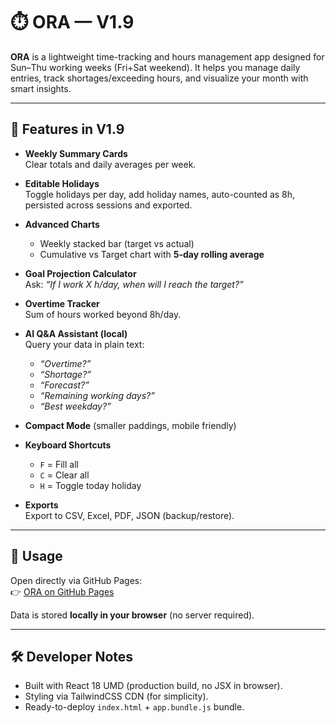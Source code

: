 # ⏱️ ORA — V1.9 

**ORA** is a lightweight time-tracking and hours management app designed for Sun–Thu working weeks (Fri+Sat weekend). It helps you manage daily entries, track shortages/exceeding hours, and visualize your month with smart insights.

---

## 🌟 Features in V1.9

- **Weekly Summary Cards**  
  Clear totals and daily averages per week.

- **Editable Holidays**  
  Toggle holidays per day, add holiday names, auto-counted as 8h, persisted across sessions and exported.

- **Advanced Charts**  
  - Weekly stacked bar (target vs actual)  
  - Cumulative vs Target chart with **5-day rolling average**

- **Goal Projection Calculator**  
  Ask: *“If I work X h/day, when will I reach the target?”*

- **Overtime Tracker**  
  Sum of hours worked beyond 8h/day.

- **AI Q&A Assistant (local)**  
  Query your data in plain text:  
  - *“Overtime?”*  
  - *“Shortage?”*  
  - *“Forecast?”*  
  - *“Remaining working days?”*  
  - *“Best weekday?”*

- **Compact Mode** (smaller paddings, mobile friendly)

- **Keyboard Shortcuts**  
  - `F` = Fill all  
  - `C` = Clear all  
  - `H` = Toggle today holiday

- **Exports**  
  Export to CSV, Excel, PDF, JSON (backup/restore).

---

## 🚀 Usage

Open directly via GitHub Pages:  
👉 [ORA on GitHub Pages](https://i3bdel3ziz.github.io/Timesheet_App/)

Data is stored **locally in your browser** (no server required).

---

## 🛠️ Developer Notes
- Built with React 18 UMD (production build, no JSX in browser).  
- Styling via TailwindCSS CDN (for simplicity).  
- Ready-to-deploy `index.html` + `app.bundle.js` bundle.  
